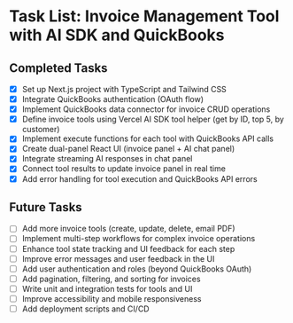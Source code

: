 # Task List: Invoice Management Tool with AI SDK and QuickBooks

## Completed Tasks
- [x] Set up Next.js project with TypeScript and Tailwind CSS
- [x] Integrate QuickBooks authentication (OAuth flow)
- [x] Implement QuickBooks data connector for invoice CRUD operations
- [x] Define invoice tools using Vercel AI SDK tool helper (get by ID, top 5, by customer)
- [x] Implement execute functions for each tool with QuickBooks API calls
- [x] Create dual-panel React UI (invoice panel + AI chat panel)
- [x] Integrate streaming AI responses in chat panel
- [x] Connect tool results to update invoice panel in real time
- [x] Add error handling for tool execution and QuickBooks API errors

## Future Tasks
- [ ] Add more invoice tools (create, update, delete, email PDF)
- [ ] Implement multi-step workflows for complex invoice operations
- [ ] Enhance tool state tracking and UI feedback for each step
- [ ] Improve error messages and user feedback in the UI
- [ ] Add user authentication and roles (beyond QuickBooks OAuth)
- [ ] Add pagination, filtering, and sorting for invoices
- [ ] Write unit and integration tests for tools and UI
- [ ] Improve accessibility and mobile responsiveness
- [ ] Add deployment scripts and CI/CD 